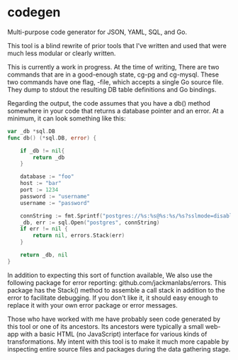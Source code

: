 # codegen
Multi-purpose code generator for JSON, YAML, SQL, and Go.

This tool is a blind rewrite of prior tools that I've written and used that were much less modular or clearly written.

This is currently a work in progress. At the time of writing, There are two commands that are in a good-enough state, cg-pg and cg-mysql. These two commands have one flag, -file, which accepts a single Go source file. They dump to stdout the resulting DB table definitions and Go bindings.

Regarding the output, the code assumes that you have a db() method somewhere in your code that returns a database pointer and an error. At a minimum, it can look something like this:

```go
var _db *sql.DB
func db() (*sql.DB, error) {

    if _db != nil{
        return _db
    }

    database := "foo"
    host := "bar"
    port := 1234
    password := "username"
    username := "password"

    connString := fmt.Sprintf("postgres://%s:%s@%s:%s/%s?sslmode=disable", username, password, host, port, database)
    _db, err := sql.Open("postgres", connString)
    if err != nil {
        return nil, errors.Stack(err)
    }

    return _db, nil
}
```

In addition to expecting this sort of function available, We also use the following package for error reporting: github.com/jackmanlabs/errors. This package has the Stack() method to assemble a call stack in addition to the error to facilitate debugging. If you don't like it, it should easy enough to replace it with your own error package or error messages.

Those who have worked with me have probably seen code generated by this tool or one of its ancestors. Its ancestors were typically a small web-app with a basic HTML (no JavaScript) interface for various kinds of transformations. My intent with this tool is to make it much more capable by inspecting entire source files and packages during the data gathering stage.
